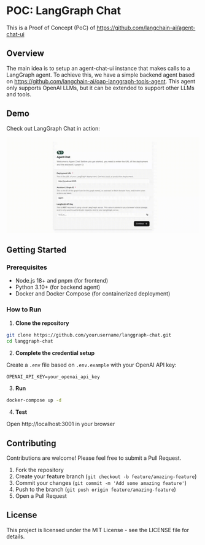 # POC: LangGraph Chat

This is a Proof of Concept (PoC) of https://github.com/langchain-ai/agent-chat-ui

## Overview

The main idea is to setup an agent-chat-ui instance that makes calls to a LangGraph agent.
To achieve this, we have a simple backend agent based on https://github.com/langchain-ai/oap-langgraph-tools-agent. 
This agent only supports OpenAI LLMs, but it can be extended to support other LLMs and tools.

## Demo

Check out LangGraph Chat in action:

![](demo.gif)

## Getting Started

### Prerequisites

- Node.js 18+ and pnpm (for frontend)
- Python 3.10+ (for backend agent)
- Docker and Docker Compose (for containerized deployment)

### How to Run

1. **Clone the repository**

```bash
git clone https://github.com/yourusername/langgraph-chat.git
cd langgraph-chat
```

2. **Complete the credential setup**

Create a `.env` file  based on `.env.example` with your OpenAI API key:
```
OPENAI_API_KEY=your_openai_api_key
```

3. **Run**

```bash
docker-compose up -d
```

4. **Test**

Open http://localhost:3001 in your browser

## Contributing

Contributions are welcome! Please feel free to submit a Pull Request.

1. Fork the repository
2. Create your feature branch (`git checkout -b feature/amazing-feature`)
3. Commit your changes (`git commit -m 'Add some amazing feature'`)
4. Push to the branch (`git push origin feature/amazing-feature`)
5. Open a Pull Request

## License

This project is licensed under the MIT License - see the LICENSE file for details.
